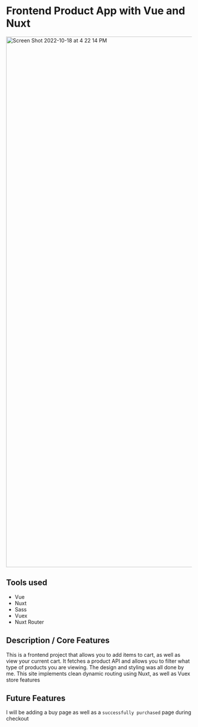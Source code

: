 # Frontend Product App with Vue and Nuxt

<img width="1440" alt="Screen Shot 2022-10-18 at 4 22 14 PM" src="https://user-images.githubusercontent.com/91504668/196536079-e63158b1-454e-4fa3-a871-f52b8aa19c0a.png">

## Tools used
* Vue
* Nuxt
* Sass
* Vuex
* Nuxt Router

## Description / Core Features
This is a frontend project that allows you to add items to cart, as well as view your current cart. It fetches a product API and allows you to filter what type of products you are viewing. The design and styling was all done by me. This site implements clean dynamic routing using Nuxt, as well as Vuex store features

## Future Features
I will be adding a buy page as well as a `successfully purchased` page during checkout

